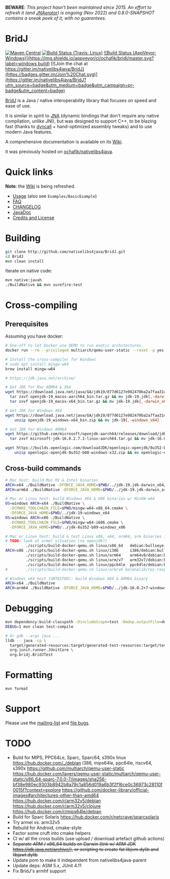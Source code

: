 __BEWARE__: _This project hasn't been maintained since 2015. An effort to refresh it (and [JNAerator](https://github.com/nativelibs4java/JNAerator)) is ongoing (Nov 2022) and 0.8.0-SNAPSHOT contains a sneak peek of it, with no guarantees_.

# BridJ

[![Maven Central](http://maven-badges.herokuapp.com/maven-central/com.nativelibs4java/bridj/badge.svg)](http://search.maven.org/#search%7Cgav%7C1%7Cg%3A%22com.nativelibs4java%22%20AND%20a%3A%22bridj%22) [![Build Status (Travis: Linux)](https://travis-ci.org/nativelibs4java/BridJ.svg?branch=master)](https://travis-ci.org/nativelibs4java/BridJ) [![Build Status (AppVeyor: Windows)](https://img.shields.io/appveyor/ci/ochafik/bridj/master.svg?label=windows build)](https://ci.appveyor.com/project/ochafik/bridj/) [![Join the chat at https://gitter.im/nativelibs4java/BridJ](https://badges.gitter.im/Join%20Chat.svg)](https://gitter.im/nativelibs4java/BridJ?utm_source=badge&utm_medium=badge&utm_campaign=pr-badge&utm_content=badge) 

[BridJ](http://bridj.googlecode.com) is a Java / native interoperability library that focuses on speed and ease of use.

It is similar in spirit to [JNA](https://github.com/twall/jna) (dynamic bindings that don't require any native compilation, unlike JNI), but was designed to support C++, to be blazing fast (thanks to [dyncall](http://dyncall.org) + hand-optimized assembly tweaks) and to use modern Java features.

A comprehensive documentation is available on its [Wiki](https://github.com/nativelibs4java/BridJ/wiki).

It was previously hosted on [ochafik/nativelibs4java](http://github.com/ochafik/nativelibs4java).

# Quick links

__Note__: the [Wiki](https://github.com/nativelibs4java/BridJ/wiki) is being refreshed.

* [Usage](https://github.com/nativelibs4java/BridJ/wiki/Download) (also see `Examples/BasicExample`)
* [FAQ](https://github.com/nativelibs4java/BridJ/wiki/FAQ)
* [CHANGELOG](./CHANGELOG.md)
* [JavaDoc](http://nativelibs4java.sourceforge.net/bridj/api/development/)
* [Credits and License](https://github.com/nativelibs4java/BridJ/wiki/CreditsAndLicense)

# Building

```bash
git clone http://github.com/nativelibs4java/BridJ.git
cd BridJ
mvn clean install
```

Iterate on native code:
```bash
mvn native:javah
./BuildNative && mvn surefire:test
```

# Cross-compiling

## Prerequisites

Assuming you have docker:

```bash
# One-off to let Docker use QEMU to run exotic architectures.
docker run --rm --privileged multiarch/qemu-user-static --reset -p yes --credential yes

# Install the cross-compiler for Windows
# sudo apt install mingw-w64
brew install mingw-w64

# https://jdk.java.net/archive/

# Get JDK for Mac ARM64 & X64
wget https://download.java.net/java/GA/jdk19/877d6127e982470ba2a7faa31cc93d04/36/GPL/openjdk-19_macos-{x64,aarch64}_bin.tar.gz && \
  tar zxvf openjdk-19_macos-aarch64_bin.tar.gz && mv jdk-19.jdk{,-darwin_arm64} && \
  tar zxvf openjdk-19_macos-x64_bin.tar.gz && mv jdk-19.jdk{,-darwin_x64} \

# Get JDK for Windows X64
wget https://download.java.net/java/GA/jdk19/877d6127e982470ba2a7faa31cc93d04/36/GPL/openjdk-19_windows-x64_bin.zip && \
    unzip openjdk-19_windows-x64_bin.zip && mv jdk-19{,-windows_x64}

# Get JDK for Windows ARM64
wget https://github.com/microsoft/openjdk-aarch64/releases/download/jdk-16.0.2-ga/microsoft-jdk-16.0.2.7.1-linux-aarch64.tar.gz && \
  tar zxvf microsoft-jdk-16.0.2.7.1-linux-aarch64.tar.gz && mv jdk-16.0.2+7{,-windows_arm64}

wget https://builds.openlogic.com/downloadJDK/openlogic-openjdk/8u352-b08/openlogic-openjdk-8u352-b08-windows-x32.zip && \
    unzip openlogic-openjdk-8u352-b08-windows-x32.zip && mv openlogic-openjdk-8u352-b08-windows-32/ jdk-8u352-b09-windows_x86
```

## Cross-build commands

```bash
# Mac host: build Mac M1 & Intel binaries
ARCH=x64 ./BuildNative -DFORCE_JAVA_HOME=$PWD/../jdk-19.jdk-darwin_x64/Contents/Home
ARCH=arm64 ./BuildNative -DFORCE_JAVA_HOME=$PWD/../jdk-19.jdk-darwin_arm64/Contents/Home

# Mac or Linux host: build Windows X64 & X86 binaries w/ MinGW-w64
OS=windows ARCH=x64 ./BuildNative \
  -DCMAKE_TOOLCHAIN_FILE=$PWD/mingw-w64-x86_64.cmake \
  -DFORCE_JAVA_HOME=$PWD/../jdk-19-windows_x64
OS=windows ARCH=x86 ./BuildNative \
  -DCMAKE_TOOLCHAIN_FILE=$PWD/mingw-w64-i686.cmake \
  -DFORCE_JAVA_HOME=$PWD/../jdk-8u352-b09-windows_x86

# Mac or Linux host: build & test Linux x86, x64, arm64, arm binaries inside Docker + QEMU:
# TODO: look at armel situation (no openjdk?)
         ./scripts/build-docker-qemu.sh linux/x86_64   debian:bullseye-slim           bridj-linux-x64
ARCH=x86 ./scripts/build-docker-qemu.sh linux/i386     i386/debian:bullseye-slim      bridj-linux-x86
         ./scripts/build-docker-qemu.sh linux/arm64    arm64v8/debian:bullseye-slim   bridj-linux-arm64
         ./scripts/build-docker-qemu.sh linux/arm/v7   arm32v7/debian:bullseye-slim   bridj-linux-arm
         ./scripts/build-docker-qemu.sh linux/ppc64le  ppc64le/debian:bullseye-slim   bridj-linux-ppc64le
#        ./scripts/build-docker-qemu.sh linux/arm/v6 balenalib/rpi-raspbian:bullseye bridj-linux-armel

# Windows x64 host (UNTESTED): build Windows X64 & ARM64 binary
ARCH=x64 ./BuildNative
ARCH=arm64 ./BuildNative -DFORCE_JAVA_HOME=$PWD/../jdk-16.0.2+7-windows_arm64
```

# Debugging

```bash
mvn dependency:build-classpath -DincludeScope=test -Dmdep.outputFile=deps-classpath-test.txt
DEBUG=1 mvn clean test-compile

# Or gdb --args java ...
lldb -- java -cp \
  target/generated-resources:target/generated-test-resources:target/test-classes:target/classes:$( cat deps-classpath-test.txt ) \
  org.junit.runner.JUnitCore \
  org.bridj.BridJTest
```

# Formatting

```
mvn format
```

# Support

Please use the [mailing-list](https://groups.google.com/forum/#!forum/nativelibs4java) and [file bugs](https://github.com/ochafik/nativelibs4java/issues/new).

# TODO

* Build for MIPS, PPC64Le, Sparc, Sparc64, s390x linux
  https://hub.docker.com/_/debian
  i386, mips64le, ppc64le, riscv64, s390x
  https://github.com/multiarch/qemu-user-static
  https://hub.docker.com/layers/qemu-user-static/multiarch/qemu-user-static/x86_64-sparc-7.0.0-7/images/sha256-bf38e980ec9303b8942b8a79c1a856d019a6b3f2f16ce0c36973c28110f0015f?context=explore
  https://github.com/docker-library/official-images#architectures-other-than-amd64
  https://hub.docker.com/r/arm32v5/debian
  https://hub.docker.com/r/arm32v5/clojure
  https://hub.docker.com/r/mips64le/debian
* Build for Sparc Solaris
  https://hub.docker.com/r/netcrave/sparcsolaris
* Try armel vs. arm32v5
* Rebuild for Android, cmake-style
* Factor some cruft into cmake helpers
* CI w/ all the cross builds (use upload / download artefact github actions)
* ~~Separate ARM / x86_64 builds on Darwin (link w/ ARM JDK https://jdk.java.net/archive/), or scripting to create fat libjvm.dylib and libjawt.dylib~~
* Update pom to make it independent from nativelibs4java-parent
* Update deps: ASM 5.x, JUnit 4.11
* Fix BridJ's armhf support
